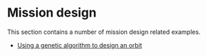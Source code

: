 # Mission design

This section contains a number of mission design related examples. 

+ [Using a genetic algorithm to design an orbit](/showcase/mission_design/orbit_design_ga/)